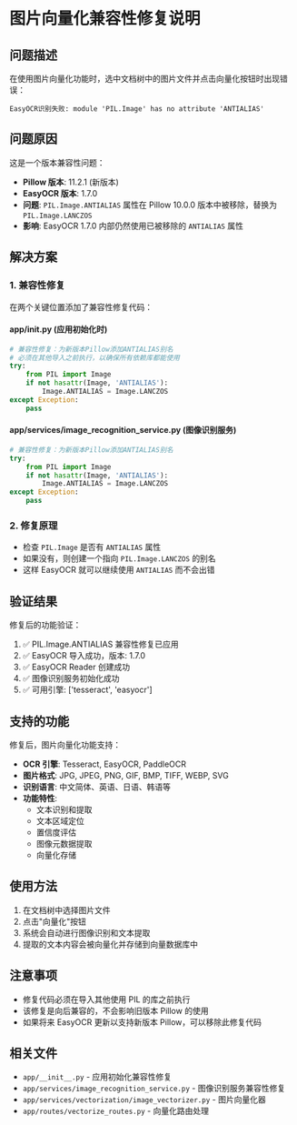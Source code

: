 # 图片向量化兼容性修复说明

## 问题描述

在使用图片向量化功能时，选中文档树中的图片文件并点击向量化按钮时出现错误：

```
EasyOCR识别失败: module 'PIL.Image' has no attribute 'ANTIALIAS'
```

## 问题原因

这是一个版本兼容性问题：

- **Pillow 版本**: 11.2.1 (新版本)
- **EasyOCR 版本**: 1.7.0
- **问题**: `PIL.Image.ANTIALIAS` 属性在 Pillow 10.0.0 版本中被移除，替换为 `PIL.Image.LANCZOS`
- **影响**: EasyOCR 1.7.0 内部仍然使用已被移除的 `ANTIALIAS` 属性

## 解决方案

### 1. 兼容性修复

在两个关键位置添加了兼容性修复代码：

#### app/__init__.py (应用初始化时)
```python
# 兼容性修复：为新版本Pillow添加ANTIALIAS别名
# 必须在其他导入之前执行，以确保所有依赖库都能使用
try:
    from PIL import Image
    if not hasattr(Image, 'ANTIALIAS'):
        Image.ANTIALIAS = Image.LANCZOS
except Exception:
    pass
```

#### app/services/image_recognition_service.py (图像识别服务)
```python
# 兼容性修复：为新版本Pillow添加ANTIALIAS别名
try:
    from PIL import Image
    if not hasattr(Image, 'ANTIALIAS'):
        Image.ANTIALIAS = Image.LANCZOS
except Exception:
    pass
```

### 2. 修复原理

- 检查 `PIL.Image` 是否有 `ANTIALIAS` 属性
- 如果没有，则创建一个指向 `PIL.Image.LANCZOS` 的别名
- 这样 EasyOCR 就可以继续使用 `ANTIALIAS` 而不会出错

## 验证结果

修复后的功能验证：

1. ✅ PIL.Image.ANTIALIAS 兼容性修复已应用
2. ✅ EasyOCR 导入成功，版本: 1.7.0
3. ✅ EasyOCR Reader 创建成功
4. ✅ 图像识别服务初始化成功
5. ✅ 可用引擎: ['tesseract', 'easyocr']

## 支持的功能

修复后，图片向量化功能支持：

- **OCR 引擎**: Tesseract, EasyOCR, PaddleOCR
- **图片格式**: JPG, JPEG, PNG, GIF, BMP, TIFF, WEBP, SVG
- **识别语言**: 中文简体、英语、日语、韩语等
- **功能特性**:
  - 文本识别和提取
  - 文本区域定位
  - 置信度评估
  - 图像元数据提取
  - 向量化存储

## 使用方法

1. 在文档树中选择图片文件
2. 点击"向量化"按钮
3. 系统会自动进行图像识别和文本提取
4. 提取的文本内容会被向量化并存储到向量数据库中

## 注意事项

- 修复代码必须在导入其他使用 PIL 的库之前执行
- 该修复是向后兼容的，不会影响旧版本 Pillow 的使用
- 如果将来 EasyOCR 更新以支持新版本 Pillow，可以移除此修复代码

## 相关文件

- `app/__init__.py` - 应用初始化兼容性修复
- `app/services/image_recognition_service.py` - 图像识别服务兼容性修复
- `app/services/vectorization/image_vectorizer.py` - 图片向量化器
- `app/routes/vectorize_routes.py` - 向量化路由处理 